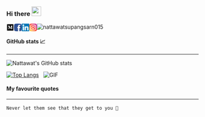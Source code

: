 ### Hi there <img src="https://media.giphy.com/media/hvRJCLFzcasrR4ia7z/giphy.gif" width="25" height="25">

<a href="https://medium.com/@nattawatsupangsarn015">
  <img align="left" alt="medium" width="20" height="20" src="https://raw.githubusercontent.com/nattawatsupangsarn015/nattawatsupangsarn015/main/src/icon/medium.gif" />
</a>
<a href="https://www.facebook.com/NATTAWATSMILE">
  <img align="left" alt="facebook" width="20px" src="https://raw.githubusercontent.com/nattawatsupangsarn015/nattawatsupangsarn015/main/src/icon/facebook.svg" />
</a>
<a href="https://www.linkedin.com/in/nattawatsupangsarn/">
  <img align="left" alt="linkedin" width="20px" src="https://raw.githubusercontent.com/nattawatsupangsarn015/nattawatsupangsarn015/main/src/icon/linkedin.svg" />
</a>
<a href="https://www.instagram.com/superpowermax/">
  <img align="left" alt="instagram" width="20px" src="https://raw.githubusercontent.com/nattawatsupangsarn015/nattawatsupangsarn015/main/src/icon/instagram.svg" />
</a>
<img src="https://komarev.com/ghpvc/?username=nattawatsupangsarn015&label=visitors&color=orange" alt="nattawatsupangsarn015" />


#### GitHub stats 📈

---

![Nattawat's GitHub stats](https://github-readme-stats.vercel.app/api?username=nattawatsupangsarn015&count_private=true&show_icons=true&theme=great-gatsby)

[![Top Langs](https://github-readme-stats.vercel.app/api/top-langs/?username=nattawatsupangsarn015&layout=compact)](https://github.com/anuraghazra/github-readme-stats)&nbsp;&nbsp;
<img alt="GIF" src="https://media3.giphy.com/media/836HiJc7pgzy8iNXCn/giphy.gif?cid=ecf05e473eecp5yedzg4wqjhywdu926j5r8ze84ojlc5igkl&rid=giphy.gif" height="167" width="300" />

 #### My favourite quotes

---

```
Never let them see that they get to you 🙂
```


<!--
**nattawatsupangsarn015/nattawatsupangsarn015** is a ✨ _special_ ✨ repository because its `README.md` (this file) appears on your GitHub profile.

Here are some ideas to get you started:

- 🔭 I’m currently working on ...
- 🌱 I’m currently learning ...
- 👯 I’m looking to collaborate on ...
- 🤔 I’m looking for help with ...
- 💬 Ask me about ...
- 📫 How to reach me: ...
- 😄 Pronouns: ...
- ⚡ Fun fact: ...
-->
